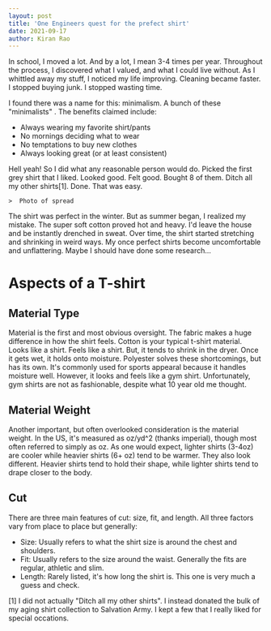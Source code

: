 ```yaml
---
layout: post
title: 'One Engineers quest for the prefect shirt'
date: 2021-09-17
author: Kiran Rao
---
```


In school, I moved a lot. And by a lot, I mean 3-4 times per year. Throughout the process, I discovered what I valued, and what I could live without. As I whittled away my stuff, I noticed my life improving. Cleaning became faster. I stopped buying junk. I stopped wasting time.

I found there was a name for this: minimalism. A bunch of these "minimalists" . The benefits claimed include:

- Always wearing my favorite shirt/pants
- No mornings deciding what to wear
- No temptations to buy new clothes
- Always looking great (or at least consistent)

Hell yeah! So I did what any reasonable person would do. Picked the first grey shirt that I liked. Looked good. Felt good. Bought 8 of them. Ditch all my other shirts[1]. Done. That was easy.

```
>  Photo of spread
```

The shirt was perfect in the winter. But as summer began, I realized my mistake. The super soft cotton proved hot and heavy. I'd leave the house and be instantly drenched in sweat. Over time, the shirt started stretching and shrinking in weird ways. My once perfect shirts become uncomfortable and unflattering. Maybe I should have done some research...

# Aspects of a T-shirt

## Material Type

Material is the first and most obvious oversight. The fabric makes a huge difference in how the shirt feels. Cotton is your typical t-shirt material. Looks like a shirt. Feels like a shirt. But, it tends to shrink in the dryer. Once it gets wet, it holds onto moisture. Polyester solves these shortcomings, but has its own. It's commonly used for sports appearal because it handles moisture well. However, it looks and feels like a gym shirt. Unfortunately, gym shirts are not as fashionable, despite what 10 year old me thought.

## Material Weight

Another important, but often overlooked consideration is the material weight. In the US, it's measured as oz/yd^2 (thanks imperial), though most often referred to simply as oz. As one would expect, lighter shirts (3-4oz) are cooler while heavier shirts (6+ oz) tend to be warmer. They also look different. Heavier shirts tend to hold their shape, while lighter shirts tend to drape closer to the body.

## Cut

There are three main features of cut: size, fit, and length. All three factors vary from place to place but generally:

- Size: Usually refers to what the shirt size is around the chest and shoulders.
- Fit: Usually refers to the size around the waist. Generally the fits are regular, athletic and slim.
- Length: Rarely listed, it's how long the shirt is. This one is very much a guess and check.

[1] I did not actually "Ditch all my other shirts". I instead donated the bulk of my aging shirt collection to Salvation Army. I kept a few that I really liked for special occations.
